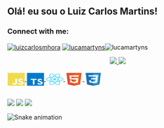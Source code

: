 ## Olá! eu sou o Luiz Carlos Martins!
<h3 align="left">Connect with me:</h3>
<p align="left">
<a href="https://www.linkedin.com/in/luizcarlosmhora" target="blank"><img align="center" src="https://cdn.jsdelivr.net/npm/simple-icons@3.0.1/icons/linkedin.svg" alt="luizcarlosmhora" height="30" width="40" /></a>
<a href="https://www.instagram.com/lucamartyns" target="blank"><img align="center" src="https://cdn.jsdelivr.net/npm/simple-icons@3.0.1/icons/instagram.svg" alt="lucamartyns" height="30" width="40" /></a
  <a href="malito:luizcarlos.mhora@gmail.com" target="blank"><img align="center" src="https://cdn.jsdelivr.net/npm/simple-icons@3.0.1/icons/gmail.svg" alt="lucamartyns" height="30" width="40" /></a>
</p>

</p>

<div align="center">
  <a href="https://github.com/luizcarlosmhora">
  <img height="180em" src="https://github-readme-stats.vercel.app/api?username=luizcarlosmhora&show_icons=true&theme=dark&include_all_commits=true&count_private=true"/>
  <img height="180em" src="https://github-readme-stats.vercel.app/api/top-langs/?username=luizcarlosmhora&layout=compact&langs_count=7&theme=dark"/>
</div>
<div style="display: inline_block"><br>
    <img align="center" alt="Luiz-Js" height="30" width="40" src="https://raw.githubusercontent.com/devicons/devicon/master/icons/javascript/javascript-plain.svg">
  <img align="center" alt="Luiz-Ts" height="30" width="40" src="https://raw.githubusercontent.com/devicons/devicon/master/icons/typescript/typescript-plain.svg">
  <img align="center" alt="Luiz-React" height="30" width="40" src="https://raw.githubusercontent.com/devicons/devicon/master/icons/react/react-original.svg">
  <img align="center" alt="Luiz-HTML" height="30" width="40" src="https://raw.githubusercontent.com/devicons/devicon/master/icons/html5/html5-original.svg">
  <img align="center" alt="Luiz-CSS" height="30" width="40" src="https://raw.githubusercontent.com/devicons/devicon/master/icons/css3/css3-original.svg">
</div>
  
  ##
 
<div> 
  <a href="https://www.instagram.com/lucamartyns" target="_blank"><img src="https://img.shields.io/badge/-Instagram-%23E4405F?style=for-the-badge&logo=instagram&logoColor=white" target="_blank"></a>
 	<a href = "mailto:luizcarlos.mhora@gmail.com"><img src="https://img.shields.io/badge/-Gmail-%23333?style=for-the-badge&logo=gmail&logoColor=white" target="_blank"></a>
  <a href="https://www.linkedin.com/in/luizcarlosmhora/" target="_blank"><img src="https://img.shields.io/badge/-LinkedIn-%230077B5?style=for-the-badge&logo=linkedin&logoColor=white" target="_blank"></a>
  
![Snake animation](https://github.com/luizcarlosmhora/luizcarlosmhora/blob/output/github-contribution-grid-snake.svg) </div>

